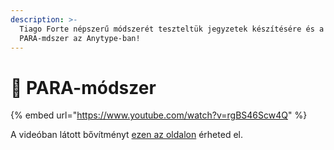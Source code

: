 ```yaml
---
description: >-
  Tiago Forte népszerű módszerét teszteltük jegyzetek készítésére és a _második_agy_ felépítésére.
  PARA-mdszer az Anytype-ban!
---
```


# 🧠 PARA-módszer

{% embed url="https://www.youtube.com/watch?v=rgBS46Scw4Q" %}

A videóban látott bővítményt [ezen az oldalon](https://gallery.any.coop/?experience=para\_lite) érheted el.

